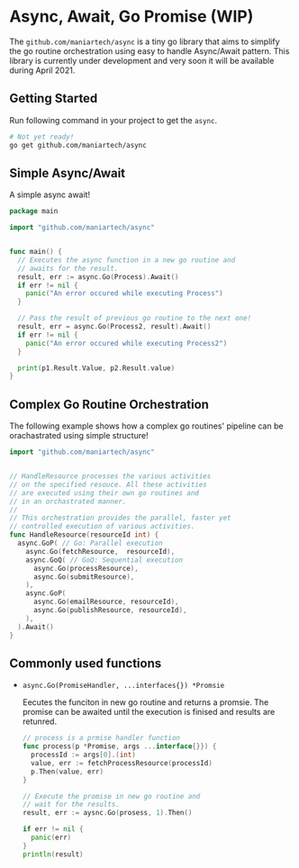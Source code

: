 # Async, Await, Go Promise (WIP)

The `github.com/maniartech/async` is a tiny go library that aims to simplify the go routine orchestration using easy to handle Async/Await pattern. This library is currently under development and very soon it will be available during April 2021.

## Getting Started

Run following command in your project to get the `async`.
```sh
# Not yet ready!
go get github.com/maniartech/async
```


## Simple Async/Await
A simple async await!
```go
package main

import "github.com/maniartech/async"


func main() {
  // Executes the async function in a new go routine and
  // awaits for the result.
  result, err := async.Go(Process).Await()
  if err != nil {
    panic("An error occured while executing Process")
  }

  // Pass the result of previous go routine to the next one!
  result, err = async.Go(Process2, result).Await()
  if err != nil {
    panic("An error occured while executing Process2")
  }

  print(p1.Result.Value, p2.Result.value)
}
```

## Complex Go Routine Orchestration

The following example shows how a complex go routines' pipeline can be orachastrated using simple structure!

```go
import "github.com/maniartech/async"


// HandleResource processes the various activities
// on the specified resouce. All these activities
// are executed using their own go routines and
// in an orchastrated manner.
//
// This orchestration provides the parallel, faster yet
// controlled execution of various activities.
func HandleResource(resourceId int) {
  async.GoP( // Go: Parallel execution
    async.Go(fetchResource,  resourceId),
    async.GoQ( // GoQ: Sequential execution
      async.Go(processResource),
      async.Go(submitResource),
    ),
    async.GoP(
      async.Go(emailResource, resourceId),
      async.Go(publishResource, resourceId),
    ),
  ).Await()
}
```

## Commonly used functions



* `async.Go(PromiseHandler, ...interfaces{}) *Promsie`

  Eecutes the funciton in new go routine and returns a promsie. The promise can be awaited until the execution is finised and results are retunred.

  ```go
  // process is a prmise handler function
  func process(p *Promise, args ...interface{}}) {
    processId := args[0].(int)
    value, err := fetchProcessResource(processId)
    p.Then(value, err)
  }

  // Execute the promise in new go routine and
  // wait for the results.
  result, err := aysnc.Go(prosess, 1).Then()

  if err != nil {
    panic(err)
  }
  println(result)
  ```
